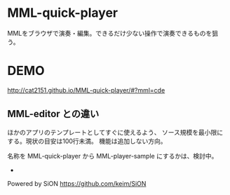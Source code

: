 # MML-quick-player
MMLをブラウザで演奏・編集。できるだけ少ない操作で演奏できるものを狙う。

# DEMO
http://cat2151.github.io/MML-quick-player/#?mml=cde

## MML-editor との違い
ほかのアプリのテンプレートとしてすぐに使えるよう、
ソース規模を最小限にする。現状の目安は100行未満。
機能は追加しない方向。

名称を MML-quick-player から MML-player-sample にするかは、検討中。

-
Powered by SiON https://github.com/keim/SiON
